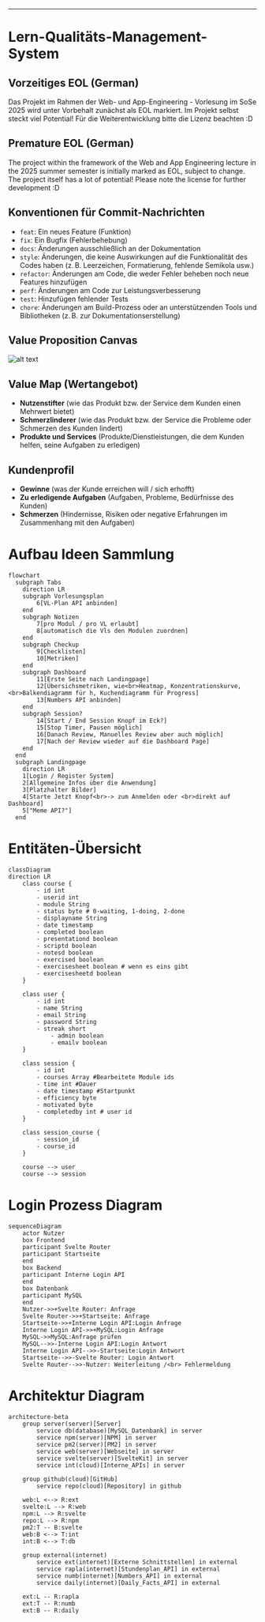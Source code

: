 ---

# Lern-Qualitäts-Management-System

## Vorzeitiges EOL (German)

Das Projekt im Rahmen der Web- und App-Engineering - Vorlesung im SoSe 2025 wird unter Vorbehalt zunächst als EOL markiert.
Im Projekt selbst steckt viel Potential! Für die Weiterentwicklung bitte die Lizenz beachten :D

## Premature EOL (German)

The project within the framework of the Web and App Engineering lecture in the 2025 summer semester is initially marked as EOL, subject to change.
The project itself has a lot of potential! Please note the license for further development :D

## Konventionen für Commit-Nachrichten

- `feat`: Ein neues Feature (Funktion)
- `fix`: Ein Bugfix (Fehlerbehebung)
- `docs`: Änderungen ausschließlich an der Dokumentation
- `style`: Änderungen, die keine Auswirkungen auf die Funktionalität des Codes haben (z. B. Leerzeichen, Formatierung, fehlende Semikola usw.)
- `refactor`: Änderungen am Code, die weder Fehler beheben noch neue Features hinzufügen
- `perf`: Änderungen am Code zur Leistungsverbesserung
- `test`: Hinzufügen fehlender Tests
- `chore`: Änderungen am Build-Prozess oder an unterstützenden Tools und Bibliotheken (z. B. zur Dokumentationserstellung)

## Value Proposition Canvas

![alt text](VPC.png)

## Value Map (Wertangebot)

- **Nutzenstifter** (wie das Produkt bzw. der Service dem Kunden einen Mehrwert bietet)
- **Schmerzlinderer** (wie das Produkt bzw. der Service die Probleme oder Schmerzen des Kunden lindert)
- **Produkte und Services** (Produkte/Dienstleistungen, die dem Kunden helfen, seine Aufgaben zu erledigen)

## Kundenprofil

- **Gewinne** (was der Kunde erreichen will / sich erhofft)
- **Zu erledigende Aufgaben** (Aufgaben, Probleme, Bedürfnisse des Kunden)
- **Schmerzen** (Hindernisse, Risiken oder negative Erfahrungen im Zusammenhang mit den Aufgaben)

# Aufbau Ideen Sammlung

```mermaid
flowchart 
  subgraph Tabs
    direction LR
    subgraph Vorlesungsplan
        6[VL-Plan API anbinden]
    end
    subgraph Notizen
        7[pro Modul / pro VL erlaubt]
        8[automatisch die Vls den Modulen zuordnen]
    end
    subgraph Checkup
        9[Checklisten]
        10[Metriken]
    end
    subgraph Dashboard
        11[Erste Seite nach Landingpage]
        12[Übersichsmetriken, wie<br>Heatmap, Konzentrationskurve,<br>Balkendiagramm für h, Kuchendiagramm für Progress]
        13[Numbers API anbinden]
    end 
    subgraph Session?
        14[Start / End Session Knopf im Eck?]
        15[Stop Timer, Pausen möglich]
        16[Danach Review, Manuelles Review aber auch möglich]
        17[Nach der Review wieder auf die Dashboard Page]
    end
  end
  subgraph Landingpage
    direction LR
    1[Login / Register System]
    2[Allgemeine Infos über die Anwendung]
    3[Platzhalter Bilder]
    4[Starte Jetzt Knopf<br>-> zum Anmelden oder <br>direkt auf Dashboard]
    5["Meme API?"]
  end
```

# Entitäten-Übersicht

```mermaid
classDiagram
direction LR
    class course {
	    - id int
	    - userid int
	    - module String
	    - status byte # 0-waiting, 1-doing, 2-done
	    - displayname String
	    - date timestamp
	    - completed boolean
        - presentationd boolean
        - scriptd boolean
        - notesd boolean
        - exercised boolean
        - exercisesheet boolean # wenn es eins gibt
        - exercisesheetd boolean
    }

    class user {
	    - id int
	    - name String
	    - email String
	    - password String
	    - streak short
            - admin boolean
            - emailv boolean
    }

    class session {
	    - id int
	    - courses Array #Bearbeitete Module ids
	    - time int #Dauer
	    - date timestamp #Startpunkt
	    - efficiency byte
	    - motivated byte
	    - completedby int # user id
    }

    class session_course {
	    - session_id
	    - course_id
    }

    course --> user
    course --> session
```

# Login Prozess Diagram

```mermaid
sequenceDiagram
    actor Nutzer
    box Frontend
    participant Svelte Router
    participant Startseite
    end
    box Backend
    participant Interne Login API
    end
    box Datenbank
    participant MySQL
    end
    Nutzer->>+Svelte Router: Anfrage
    Svelte Router->>+Startseite: Anfrage
    Startseite->>+Interne Login API:Login Anfrage
    Interne Login API->>+MySQL:Login Anfrage
    MySQL->>MySQL:Anfrage prüfen
    MySQL-->>-Interne Login API:Login Antwort
    Interne Login API-->>-Startseite:Login Antwort
    Startseite-->>-Svelte Router: Login Antwort
    Svelte Router-->>-Nutzer: Weiterleitung /<br> Fehlermeldung

```

# Architektur Diagram

```mermaid
architecture-beta
    group server(server)[Server]
        service db(database)[MySQL_Datenbank] in server
        service npm(server)[NPM] in server
        service pm2(server)[PM2] in server
        service web(server)[Webseite] in server
        service svelte(server)[SvelteKit] in server
        service int(cloud)[Interne_APIs] in server

    group github(cloud)[GitHub]
        service repo(cloud)[Repository] in github

    web:L <--> R:ext
    svelte:L --> R:web
    npm:L --> R:svelte
    repo:L --> R:npm
    pm2:T -- B:svelte
    web:B <--> T:int
    int:B <--> T:db

    group external(internet)
        service ext(internet)[Externe Schnittstellen] in external
        service rapla(internet)[Stundenplan_API] in external
        service numb(internet)[Numbers_API] in external
        service daily(internet)[Daily_Facts_API] in external

    ext:L -- R:rapla
    ext:T -- R:numb
    ext:B -- R:daily
```
